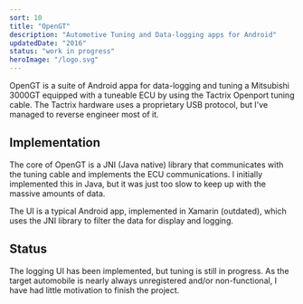 ```yaml
---
sort: 10
title: "OpenGT"
description: "Automotive Tuning and Data-logging apps for Android"
updatedDate: "2016"
status: "work in progress"
heroImage: "/logo.svg"
---
```


<div class="projectSection">
<p>OpenGT is a suite of Android appa for data-logging and tuning a Mitsubishi 3000GT equipped with a tuneable ECU by using the Tactrix Openport tuning cable. The Tactrix hardware uses a proprietary USB protocol, but I've managed to reverse engineer most of it.</p>
<h2>Implementation</h2>
<p>The core of OpenGT is a JNI (Java native) library that communicates with the tuning cable and implements the ECU communications. I initially implemented this in Java, but it was just too slow to keep up with the massive amounts of data.</p>
<p>The UI is a typical Android app, implemented in Xamarin (outdated), which uses the JNI library to filter the data for display and logging.</p>

<h2>Status</h2>
<p>The logging UI has been implemented, but tuning is still in progress. As the target automobile is nearly always unregistered and/or non-functional, I have had little motivation to finish the project.
</p>
</div>
